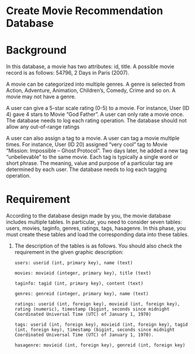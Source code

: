 # Create Movie Recommendation Database

# Background

In this database, a movie has two attributes: id, title. A possible movie record is as follows: 54796, 2 Days in Paris (2007).

A movie can be categorized into multiple genres. A genre is selected from Action, Adventure, Animation, Children’s, Comedy, Crime and so on. A movie may not have a genre.

A user can give a 5-star scale rating (0-5) to a movie. For instance, User (ID 4) gave 4 stars to Movie “God Father”. A user can only rate a movie once. The database needs to log each rating operation. The database should not allow any out-of-range ratings

A user can also assign a tag to a movie. A user can tag a movie multiple times. For instance, User (ID 20) assigned “very cool” tag to Movie “Mission: Impossible – Ghost Protocol”. Two days later, he added a new tag “unbelievable” to the same movie. Each tag is typically a single word or short phrase. The meaning, value and purpose of a particular tag are determined by each user. The database needs to log each tagging operation.

# Requirement

According to the database design made by you, the movie database includes multiple tables. In particular, you need to consider seven tables: users, movies, taginfo, genres, ratings, tags, hasagenre. In this phase, you must create these tables and load the corresponding data into these tables.

1.  The description of the tables is as follows. You should also check the requirement in the given graphic description:

        users: userid (int, primary key), name (text)

        movies: movieid (integer, primary key), title (text)

        taginfo: tagid (int, primary key), content (text)

        genres: genreid (integer, primary key), name (text)

        ratings: userid (int, foreign key), movieid (int, foreign key), rating (numeric), timestamp (bigint, seconds since midnight Coordinated Universal Time (UTC) of January 1, 1970)

        tags: userid (int, foreign key), movieid (int, foreign key), tagid (int, foreign key), timestamp (bigint, seconds since midnight Coordinated Universal Time (UTC) of January 1, 1970).

        hasagenre: movieid (int, foreign key), genreid (int, foreign key)
